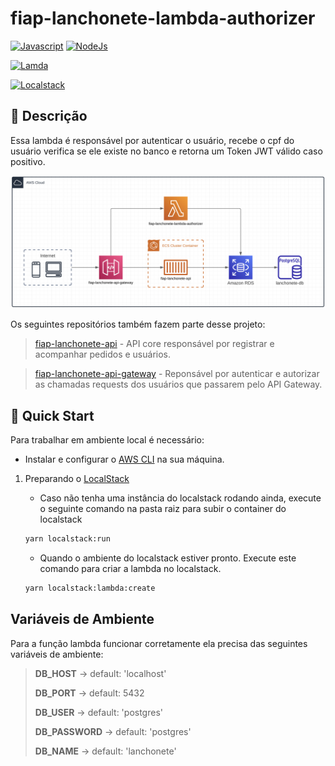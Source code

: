 # fiap-lanchonete-lambda-authorizer

[![Javascript](https://img.shields.io/badge/Javascript-%23F7DF1E.svg?style=for-the-badge&logo=javascript&logoColor=black)](https://www.javascript.com/)
[![NodeJs](https://img.shields.io/badge/Node.js-%23339933.svg?style=for-the-badge&logo=node.js&logoColor=white)](https://nodejs.org/en/)

[![Lamda](https://img.shields.io/badge/lambda_functions-aws-%23FF9900?style=for-the-badge&logo=awslambda&logoColor=white)](https://docs.aws.amazon.com/pt_br/lambda/latest/dg/welcome.html)

[![Localstack](https://img.shields.io/badge/aws-Localstack-%236b82f6?style=for-the-badge&&logo=amazonaws&logoColor=white)](https://github.com/localstack)

## 📄 Descrição

Essa lambda é responsável por autenticar o usuário, recebe o cpf do usuário verifica se ele existe no banco e retorna um Token JWT válido caso positivo.

![Diagrama da arquitetura do projeto](docs/arquitetura.png)

Os seguintes repositórios também fazem parte desse projeto:

> [fiap-lanchonete-api](https://github.com/MarcosPrata/fiap-lanchonete-api) - API core responsável por registrar e acompanhar pedidos e usuários.

> [fiap-lanchonete-api-gateway](https://github.com/MarcosPrata/fiap-lanchonete-lambda-authorizer) - Reponsável por autenticar e autorizar as chamadas requests dos usuários que passarem pelo API Gateway.

## 🚀 Quick Start

Para trabalhar em ambiente local é necessário:

- Instalar e configurar o [AWS CLI](https://docs.aws.amazon.com/cli/latest/userguide/getting-started-install.html) na sua máquina.

1. Preparando o [LocalStack](https://localstack.cloud/)
    - Caso não tenha uma instância do localstack rodando ainda, execute o seguinte comando na pasta raiz para subir o container do localstack

    ``` bash
    yarn localstack:run
    ```

    - Quando o ambiente do localstack estiver pronto. Execute este comando para criar a lambda no localstack.

    ``` bash
    yarn localstack:lambda:create
    ```

## Variáveis de Ambiente

Para a função lambda funcionar corretamente ela precisa das seguintes variáveis de ambiente:

>**DB_HOST** → default: 'localhost'
>
>**DB_PORT** → default: 5432
>
>**DB_USER** → default: 'postgres'
>
>**DB_PASSWORD** → default: 'postgres'
>
>**DB_NAME** → default: 'lanchonete'
